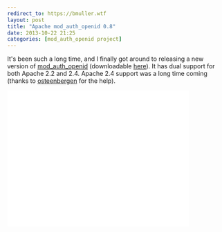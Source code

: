 ```yaml
---
redirect_to: https://bmuller.wtf
layout: post
title: "Apache mod_auth_openid 0.8"
date: 2013-10-22 21:25
categories: [mod_auth_openid project]
---
```

It's been such a long time, and I finally got around to releasing a new version of [mod_auth_openid](http://findingscience.com/mod_auth_openid) (downloadable [here](https://github.com/bmuller/mod_auth_openid/releases)).  It has dual support for both Apache 2.2 and 2.4.  Apache 2.4 support was a long time coming (thanks to [osteenbergen](https://github.com/osteenbergen) for the help).

<object width="420" height="315"><param name="movie" value="//www.youtube.com/v/BTFD5DZwK7g?hl=en_US&amp;version=3&amp;rel=0"></param><param name="allowFullScreen" value="true"></param><param name="allowscriptaccess" value="always"></param><embed src="//www.youtube.com/v/BTFD5DZwK7g?hl=en_US&amp;version=3&amp;rel=0" type="application/x-shockwave-flash" width="420" height="315" allowscriptaccess="always" allowfullscreen="true"></embed></object>
